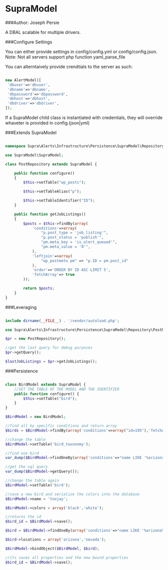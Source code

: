 # SupraModel

###Author: Joseph Persie

A DBAL scalable for multiple drivers.

###Configure Settings

You can either provide settings in config/config.yml or config/config.json.
Note: Not all servers support php function yaml_parse_file

You can alterntaively provide crendtials to the server as such:

```php

new AlertModel([
 'dbuser'=>'dbuser',
 'dbname'=>'dbname',
 'dbpassword'=>'dbpassword',
 'dbhost'=>'dbhost',
 'dbdriver'=>'dbdriver',
]);

```

If a SupraModel child class is instantiated with credentials, they will override whaveter is provided
in config.(json|yml)

###Extends SupraModel

```php

namespace Supra\Alerts\Infrastructure\Persistence\SupraModel\Repository;

use SupraModel\SupraModel;

class PostRepository extends SupraModel {

    public function configure()
    {
        $this->setTable("wp_posts");

        $this->setTableAlias("p");

        $this->setTableIdentifier("ID");
    }

    public function getJobListings()
    {
        $posts = $this->findBy(array(
            'conditions'=>array(
                "p.post_type = 'job_listing'",
                "p.post_status = 'publish'",
                "pm.meta_key = 'is_alert_queued'",
                "pm.meta_value = '0'",
            ),
            'leftjoin'=>array(
                "wp_postmeta pm" => "p.ID = pm.post_id"
            ),
            'order'=>'ORDER BY ID ASC LIMIT 5',
            'fetchArray'=> true
        ));

        return $posts;
    }
}
```

###Leveraging

```php

include dirname(__FILE__) . '/vendor/autoload.php';

use Supra\Alerts\Infrastructure\Persistence\SupraModel\Repository\PostRepository;

$pr = new PostRepository();

//get the last query for debug purposes
$pr->getQuery();

$lastJobListings = $pr->getJobListings();
```

###Persistence

```php

class BirdModel extends SupraModel {
    //SET THE TABLE OF THE MODEL AND THE IDENTIFIER
    public function configure() {
        $this->setTable("bird");
    }
}

$BirdModel = new BirdModel;

//find all by specific conditions and return array
$birds = $BirdModel->findBy(array('conditions'=>array("id=195"),'fetchArray'=>false)));

//change the table
$BirdModel->setTable('bird_taxonomy');

//find one bird
var_dump($BirdModel->findOneBy(array('conditions'=>"name LIKE '%arizona%'")));

//get the sql query
var_dump($BirdModel->getQuery());

//change the table again 
$BirdModel->setTable('bird');

//save a new bird and serialize the colors into the database
$BirdModel->name = 'toojay';

$BirdModel->colors = array('black','white');

//returns the id
$bird_id = $BirdModel->save();

$bird = $BirdModel->findOneBy(array('conditions'=>"name LIKE '%arizona%'"));

$bird->locations = array('arizona','nevada');

$BirdModel->bindObject($BirdModel, $bird);

//its saves all properties and the new bound properties
$bird_id = $BirdModel->save();

```
